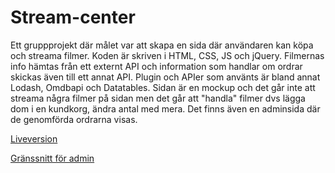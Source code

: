 # Stream-center


Ett gruppprojekt där målet var att skapa en sida där användaren kan köpa och streama filmer. Koden är skriven i HTML, CSS, JS och jQuery. Filmernas info hämtas från ett externt API och information som handlar om ordrar skickas även till ett annat API. Plugin och APIer som använts är bland annat Lodash, Omdbapi och Datatables. Sidan är en mockup och det går inte att streama några filmer på sidan men det går att "handla" filmer dvs lägga dom i en kundkorg, ändra antal med mera. Det finns även en adminsida där de genomförda ordrarna visas.

[Liveversion](https://albinbackstrom.github.io/StreamCenter/html/index.html)  
  
[Gränssnitt för admin](https://albinbackstrom.github.io/StreamCenter/html/admin.html)
